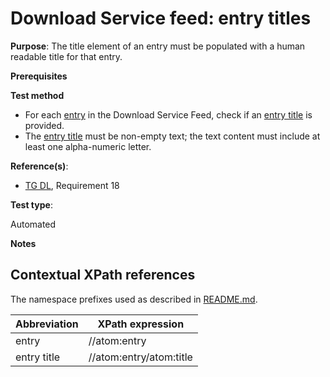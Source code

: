 # Download Service feed: entry titles

**Purpose**: The title element of an entry must be populated with a human readable title for that entry.

**Prerequisites**

**Test method**

* For each [entry](#entry) in the Download Service Feed, check if an [entry title](#entrytitle) is provided.
* The [entry title](#entrytitle) must be non-empty text; the text content must include at least one alpha-numeric letter.

**Reference(s)**:

* [TG DL](./README#ref_TG_DL), Requirement 18

**Test type**:

Automated

**Notes**

## Contextual XPath references

The namespace prefixes used as described in [README.md](./README#namespaces).

Abbreviation                                               |  XPath expression
---------------------------------------------------------- | -------------------------------------------------------------------------
entry <a name="entry"></a> | //atom:entry
entry title <a name="entrytitle"></a> | //atom:entry/atom:title
